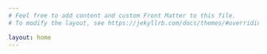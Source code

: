```yaml
---
# Feel free to add content and custom Front Matter to this file.
# To modify the layout, see https://jekyllrb.com/docs/themes/#overriding-theme-defaults

layout: home
---
```

<html>
<style>
        html, body, h1, h2, h3, h4, h5, h6, p {
		font-family:  "Courier";
        }

        body {
                background-color:#cce9ff;
        }

	.site-header  {
		background-color:#ffe9ec;
	}

	.site-footer {
		background-color:#ffe9ec;
	}
</style>
<body>
</body>
</html>
